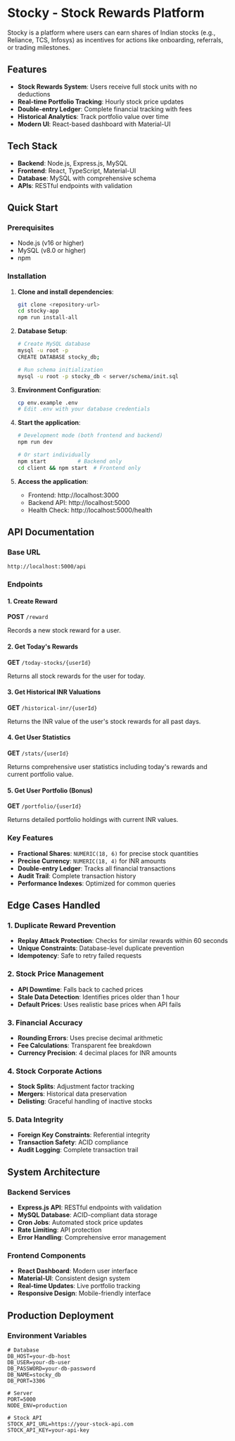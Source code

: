 # Stocky - Stock Rewards Platform

Stocky is a platform where users can earn shares of Indian stocks (e.g., Reliance, TCS, Infosys) as incentives for actions like onboarding, referrals, or trading milestones.

## Features

- **Stock Rewards System**: Users receive full stock units with no deductions
- **Real-time Portfolio Tracking**: Hourly stock price updates
- **Double-entry Ledger**: Complete financial tracking with fees
- **Historical Analytics**: Track portfolio value over time
- **Modern UI**: React-based dashboard with Material-UI

## Tech Stack

- **Backend**: Node.js, Express.js, MySQL
- **Frontend**: React, TypeScript, Material-UI
- **Database**: MySQL with comprehensive schema
- **APIs**: RESTful endpoints with validation

## Quick Start

### Prerequisites

- Node.js (v16 or higher)
- MySQL (v8.0 or higher)
- npm

### Installation

1. **Clone and install dependencies**:
   ```bash
   git clone <repository-url>
   cd stocky-app
   npm run install-all
   ```

2. **Database Setup**:
   ```bash
   # Create MySQL database
   mysql -u root -p
   CREATE DATABASE stocky_db;
   
   # Run schema initialization
   mysql -u root -p stocky_db < server/schema/init.sql
   ```

3. **Environment Configuration**:
   ```bash
   cp env.example .env
   # Edit .env with your database credentials
   ```

4. **Start the application**:
   ```bash
   # Development mode (both frontend and backend)
   npm run dev
   
   # Or start individually
   npm start          # Backend only
   cd client && npm start  # Frontend only
   ```

5. **Access the application**:
   - Frontend: http://localhost:3000
   - Backend API: http://localhost:5000
   - Health Check: http://localhost:5000/health

## API Documentation

### Base URL
```
http://localhost:5000/api
```

### Endpoints

#### 1. Create Reward
**POST** `/reward`

Records a new stock reward for a user.

#### 2. Get Today's Rewards
**GET** `/today-stocks/{userId}`

Returns all stock rewards for the user for today.


#### 3. Get Historical INR Valuations
**GET** `/historical-inr/{userId}`

Returns the INR value of the user's stock rewards for all past days.


#### 4. Get User Statistics
**GET** `/stats/{userId}`

Returns comprehensive user statistics including today's rewards and current portfolio value.


#### 5. Get User Portfolio (Bonus)
**GET** `/portfolio/{userId}`

Returns detailed portfolio holdings with current INR values.



### Key Features

- **Fractional Shares**: `NUMERIC(18, 6)` for precise stock quantities
- **Precise Currency**: `NUMERIC(18, 4)` for INR amounts
- **Double-entry Ledger**: Tracks all financial transactions
- **Audit Trail**: Complete transaction history
- **Performance Indexes**: Optimized for common queries

## Edge Cases Handled

### 1. Duplicate Reward Prevention
- **Replay Attack Protection**: Checks for similar rewards within 60 seconds
- **Unique Constraints**: Database-level duplicate prevention
- **Idempotency**: Safe to retry failed requests

### 2. Stock Price Management
- **API Downtime**: Falls back to cached prices
- **Stale Data Detection**: Identifies prices older than 1 hour
- **Default Prices**: Uses realistic base prices when API fails

### 3. Financial Accuracy
- **Rounding Errors**: Uses precise decimal arithmetic
- **Fee Calculations**: Transparent fee breakdown
- **Currency Precision**: 4 decimal places for INR amounts

### 4. Stock Corporate Actions
- **Stock Splits**: Adjustment factor tracking
- **Mergers**: Historical data preservation
- **Delisting**: Graceful handling of inactive stocks

### 5. Data Integrity
- **Foreign Key Constraints**: Referential integrity
- **Transaction Safety**: ACID compliance
- **Audit Logging**: Complete transaction trail

## System Architecture

### Backend Services
- **Express.js API**: RESTful endpoints with validation
- **MySQL Database**: ACID-compliant data storage
- **Cron Jobs**: Automated stock price updates
- **Rate Limiting**: API protection
- **Error Handling**: Comprehensive error management

### Frontend Components
- **React Dashboard**: Modern user interface
- **Material-UI**: Consistent design system
- **Real-time Updates**: Live portfolio tracking
- **Responsive Design**: Mobile-friendly interface




## Production Deployment

### Environment Variables
```env
# Database
DB_HOST=your-db-host
DB_USER=your-db-user
DB_PASSWORD=your-db-password
DB_NAME=stocky_db
DB_PORT=3306

# Server
PORT=5000
NODE_ENV=production

# Stock API
STOCK_API_URL=https://your-stock-api.com
STOCK_API_KEY=your-api-key
```





